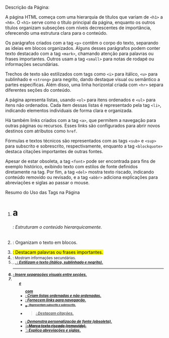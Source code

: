Descrição da Página:

A página HTML começa com uma hierarquia de títulos que variam de `<h1>` a `<h6>`. O `<h1>` serve como o título principal da página, enquanto os outros títulos organizam subseções com níveis decrescentes de importância, oferecendo uma estrutura clara para o conteúdo.

Os parágrafos criados com a tag `<p>` contêm o corpo do texto, separando as ideias em blocos organizados. Alguns desses parágrafos podem conter texto destacado com a tag `<mark>`, chamando atenção para palavras ou frases importantes. Outros usam a tag `<small>` para notas de rodapé ou informações secundárias.

Trechos de texto são estilizados com tags como `<i>` para itálico, `<u>` para sublinhado e `<strong>` para negrito, dando destaque visual ou semântico a partes específicas. Além disso, uma linha horizontal criada com `<hr>` separa diferentes seções do conteúdo.

A página apresenta listas, usando `<ol>` para itens ordenados e `<ul>` para itens não ordenados. Cada item dessas listas é representado pela tag `<li>`, indicando elementos individuais de forma clara e organizada.

Há também links criados com a tag `<a>`, que permitem a navegação para outras páginas ou recursos. Esses links são configurados para abrir novos destinos com atributos como `href`.

Fórmulas e textos técnicos são representados com as tags `<sub>` e `<sup>` para subscrito e sobrescrito, respectivamente, enquanto a tag `<blockquote>` destaca citações importantes de outras fontes.

Apesar de estar obsoleta, a tag `<font>` pode ser encontrada para fins de exemplo histórico, exibindo texto com estilos de fonte definidos diretamente na tag. Por fim, a tag `<del>` mostra texto riscado, indicando conteúdo removido ou revisado, e a tag `<abbr>` adiciona explicações para abreviações e siglas ao passar o mouse.

Resumo do Uso das Tags na Página
1. <h1> a <h6>: Estruturam o conteúdo hierarquicamente.  
2. <p>: Organizam o texto em blocos.  
3. <mark>: Destacam palavras ou frases importantes.  
4. <small>: Mostram informações secundárias.  
5. <i>, <u>, <strong>: Estilizam o texto (itálico, sublinhado e negrito).  
6. <hr>: Insere separações visuais entre seções.  
7. <ol> e <ul> com <li>: Criam listas ordenadas e não ordenadas.  
8. <a>: Fornecem links para navegação.  
9. <sub> e <sup>: Representam subscrito e sobrescrito.  
10. <blockquote>: Destacam citações.  
11. <font>: Demonstra personalização de fonte (obsoleta).  
12. <del>`: Marca texto riscado (removido).  
13. <abbr>`: Explica abreviações e siglas.

